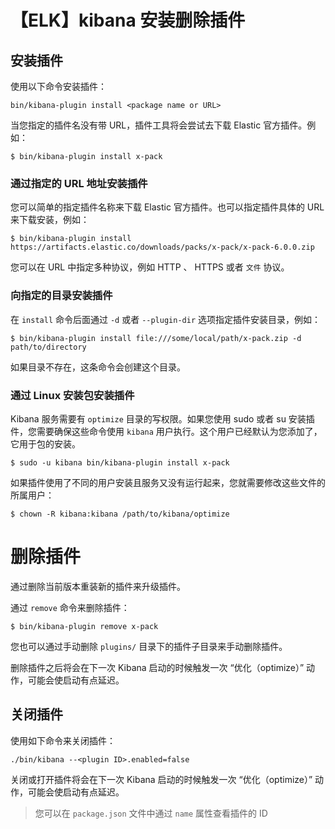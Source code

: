 # 【ELK】kibana 安装删除插件


<!--more-->

## 安装插件

使用以下命令安装插件：

```shell
bin/kibana-plugin install <package name or URL>
```

当您指定的插件名没有带 URL，插件工具将会尝试去下载 Elastic 官方插件。例如：

```shell
$ bin/kibana-plugin install x-pack
```

### 通过指定的 URL 地址安装插件

您可以简单的指定插件名称来下载 Elastic 官方插件。也可以指定插件具体的 URL 来下载安装，例如：

```shell
$ bin/kibana-plugin install https://artifacts.elastic.co/downloads/packs/x-pack/x-pack-6.0.0.zip
```

您可以在 URL 中指定多种协议，例如 HTTP 、 HTTPS 或者 `文件` 协议。

### 向指定的目录安装插件

在 `install` 命令后面通过 `-d` 或者 `--plugin-dir` 选项指定插件安装目录，例如：

```shell
$ bin/kibana-plugin install file:///some/local/path/x-pack.zip -d path/to/directory
```

如果目录不存在，这条命令会创建这个目录。

### 通过 Linux 安装包安装插件

Kibana 服务需要有 `optimize` 目录的写权限。如果您使用 sudo 或者 su 安装插件，您需要确保这些命令使用 `kibana` 用户执行。这个用户已经默认为您添加了，它用于包的安装。

```shell
$ sudo -u kibana bin/kibana-plugin install x-pack
```

如果插件使用了不同的用户安装且服务又没有运行起来，您就需要修改这些文件的所属用户：

```shell
$ chown -R kibana:kibana /path/to/kibana/optimize
```

# 删除插件

通过删除当前版本重装新的插件来升级插件。

通过 `remove` 命令来删除插件：

```shell
$ bin/kibana-plugin remove x-pack
```

您也可以通过手动删除 `plugins/` 目录下的插件子目录来手动删除插件。

删除插件之后将会在下一次 Kibana 启动的时候触发一次 “优化（optimize）” 动作，可能会使启动有点延迟。



##  关闭插件

使用如下命令来关闭插件：

```shell
./bin/kibana --<plugin ID>.enabled=false 
```



关闭或打开插件将会在下一次 Kibana 启动的时候触发一次 “优化（optimize）” 动作，可能会使启动有点延迟。

> 您可以在 `package.json` 文件中通过 `name` 属性查看插件的 ID
